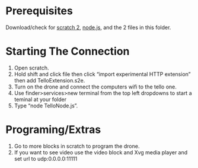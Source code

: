 # Prerequisites
Download/check for [scratch 2](http://uploads.scratch.mit.edu/scratch2download/), [node.js](https://nodejs.org/en/download/), and the 2 files in this folder. 
# Starting The Connection
1. Open scratch.
2. Hold shift and click file then click “import experimental HTTP extension” then add TelloExtension.s2e.
3. Turn on the drone and connect the computers wifi to the tello one.
4. Use finder>services>new terminal from the top left dropdowns to start a teminal at your folder
5. Type “node TelloNode.js”.
# Programing/Extras
1. Go to more blocks in scratch to program the drone.
2. If you want to see video use the video block and  Xvg media player and set url to udp:0.0.0.0:11111
